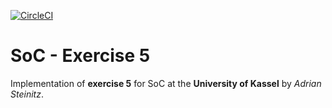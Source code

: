 [![CircleCI](https://circleci.com/gh/UniAdrian/soc-exercise05.svg?style=shield&circle-token=7eadfb0122aad2bfc68045d17c3a51364f95e690)](https://circleci.com/gh/UniAdrian/soc-exercise05)

# SoC - Exercise 5

Implementation of **exercise 5** for SoC at the **University of Kassel** by *Adrian Steinitz*.

